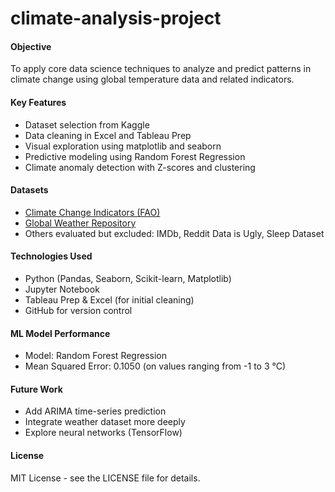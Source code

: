 # climate-analysis-project

#### Objective

To apply core data science techniques to analyze and predict patterns in climate change using global temperature data and related indicators.

#### Key Features

- Dataset selection from Kaggle
- Data cleaning in Excel and Tableau Prep
- Visual exploration using matplotlib and seaborn
- Predictive modeling using Random Forest Regression
- Climate anomaly detection with Z-scores and clustering

#### Datasets

- [Climate Change Indicators (FAO)](https://www.kaggle.com/datasets/tarunrm09/climate-change-indicators)
- [Global Weather Repository](https://www.kaggle.com/datasets/nelgiriyewithana/global-weather-repository)
- Others evaluated but excluded: IMDb, Reddit Data is Ugly, Sleep Dataset

#### Technologies Used

- Python (Pandas, Seaborn, Scikit-learn, Matplotlib)
- Jupyter Notebook
- Tableau Prep & Excel (for initial cleaning)
- GitHub for version control

#### ML Model Performance

- Model: Random Forest Regression
- Mean Squared Error: 0.1050 (on values ranging from -1 to 3 °C)

#### Future Work

- Add ARIMA time-series prediction
- Integrate weather dataset more deeply
- Explore neural networks (TensorFlow)

#### License

MIT License - see the LICENSE file for details.